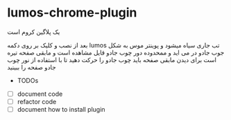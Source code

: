 # lumos-chrome-plugin

یک پلاگین کروم است

بعد از نصب و کلیک بر روی دکمه lumos تب جاری سیاه میشود و پوینتر موس به شکل جوب جادو در می اید و ممحدوده دور چوب جادو قایل مشاهده است و مابقی صفحه تیره است برای دیدن مابقی صفحه باید چوب جادو را حرکت دهید تا با استفاده از نور چوب جادو صفحه را ببینید


- TODOs
- [ ] document code
- [ ] refactor code
- [ ] document how to install plugin